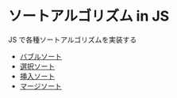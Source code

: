# ソートアルゴリズム in JS

JS で各種ソートアルゴリズムを実装する

- [バブルソート](./src/bubble_sort.js)
- [選択ソート](./src/selection_sort.js)
- [挿入ソート](./src/insertion_sort.js)
- [マージソート](./src/merge_sort.js)
